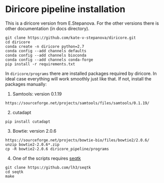 #  Diricore pipeline installation
This is a diricore version from E.Stepanova. For the other versions there is other documentation (in docs directory).

```
git clone https://github.com/kate-v-stepanova/diricore.git
cd diricore
conda create -n diricore python=2.7
conda config --add channels defaults
conda config --add channels bioconda
conda config --add channels conda-forge
pip install -r requirements.txt
```

In `diricore/programs` there are installed packages required by diricore.  In ideal case everything will work smoothly just like that. If not, install the packages manually:

1. Samtools: version 0.1.19

`https://sourceforge.net/projects/samtools/files/samtools/0.1.19/`

2. cutadapt 

```
pip install cutadapt
```

3. Bowtie: version 2.0.6

```
https://sourceforge.net/projects/bowtie-bio/files/bowtie2/2.0.6/
unzip bowtie2-2.0.6*.zip
cp -R bowtie2-2.0.6 diricore_pipeline/programs
```

4. One of the scripts requires [seqtk](https://github.com/lh3/seqtk)

```
git clone https://github.com/lh3/seqtk
cd seqtk
make
```
